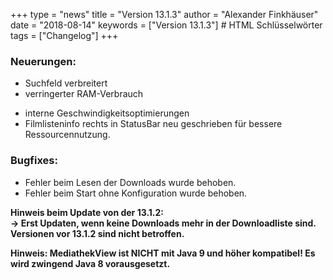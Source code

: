 +++
type = "news"
title = "Version 13.1.3"
author = "Alexander Finkhäuser"
date = "2018-08-14"
keywords = ["Version 13.1.3"] # HTML Schlüsselwörter
tags = ["Changelog"]
+++

### Neuerungen:

- Suchfeld verbreitert
- verringerter RAM-Verbrauch
<!--more-->
- interne Geschwindigkeitsoptimierungen
- Filmlisteninfo rechts in StatusBar neu geschrieben für bessere Ressourcennutzung.

### Bugfixes:

- Fehler beim Lesen der Downloads wurde behoben.
- Fehler beim Start ohne Konfiguration wurde behoben.

**Hinweis beim Update von der 13.1.2:** <br>
**-> Erst Updaten, wenn keine Downloads mehr in der Downloadliste sind.**
**Versionen vor 13.1.2 sind nicht betroffen.**


**Hinweis: MediathekView ist NICHT mit Java 9 und höher kompatibel! Es wird zwingend Java 8 vorausgesetzt.**
